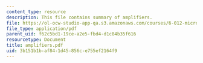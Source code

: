```yaml
---
content_type: resource
description: This file contains summary of amplifiers.
file: https://ol-ocw-studio-app-qa.s3.amazonaws.com/courses/6-012-microelectronic-devices-and-circuits-fall-2005/3b151b1baf841d45856ce755ef2164f9_amplifiers.pdf
file_type: application/pdf
parent_uid: f62c5bd1-19ce-a2e5-fbd4-d1c84b35f616
resourcetype: Document
title: amplifiers.pdf
uid: 3b151b1b-af84-1d45-856c-e755ef2164f9
---
```

